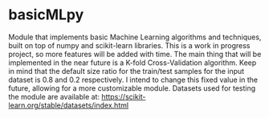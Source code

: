# basicMLpy
Module that implements basic Machine Learning algorithms and techniques, built on top of numpy and scikit-learn libraries.
This is a work in progress project, so more features will be added with time. The main thing that will be implemented in the near future is a K-fold Cross-Validation algorithm.
Keep in mind that the default size ratio for the train/test samples for the input dataset is 0.8 and 0.2 respectively. I intend to change this fixed value in the future, allowing for a more customizable module.
Datasets used for testing the module are available at: https://scikit-learn.org/stable/datasets/index.html
